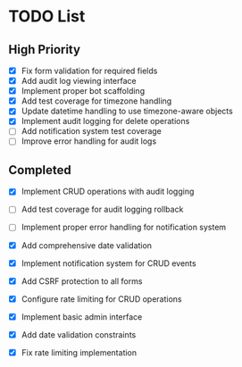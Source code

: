 # TODO List
## High Priority
- [x] Fix form validation for required fields
- [x] Add audit log viewing interface
- [x] Implement proper bot scaffolding
- [x] Add test coverage for timezone handling
- [x] Update datetime handling to use timezone-aware objects
- [x] Implement audit logging for delete operations
- [ ] Add notification system test coverage
- [ ] Improve error handling for audit logs

## Completed
- [x] Implement CRUD operations with audit logging
- [ ] Add test coverage for audit logging rollback
- [ ] Implement proper error handling for notification system
- [x] Add comprehensive date validation
- [x] Implement notification system for CRUD events
- [x] Add CSRF protection to all forms
- [x] Configure rate limiting for CRUD operations
- [x] Implement basic admin interface
- [x] Add date validation constraints
- [x] Fix rate limiting implementation

